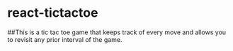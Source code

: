 # react-tictactoe
##This is a tic tac toe game that keeps track of every move and allows you to revisit any prior interval of the game.

